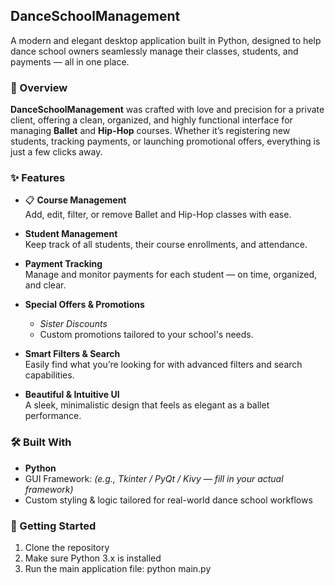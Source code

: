 ## DanceSchoolManagement

A modern and elegant desktop application built in Python, designed to help dance school owners seamlessly manage their classes, students, and payments — all in one place.

### 🧭 Overview

**DanceSchoolManagement** was crafted with love and precision for a private client, offering a clean, organized, and highly functional interface for managing **Ballet** and **Hip-Hop** courses. Whether it’s registering new students, tracking payments, or launching promotional offers, everything is just a few clicks away.

### ✨ Features

- 📋 **Course Management**  
  Add, edit, filter, or remove Ballet and Hip-Hop classes with ease.

- **Student Management**  
  Keep track of all students, their course enrollments, and attendance.

- **Payment Tracking**  
  Manage and monitor payments for each student — on time, organized, and clear.

- **Special Offers & Promotions**  
  - *Sister Discounts*   
  - Custom promotions tailored to your school's needs.

-  **Smart Filters & Search**  
  Easily find what you’re looking for with advanced filters and search capabilities.

- **Beautiful & Intuitive UI**  
  A sleek, minimalistic design that feels as elegant as a ballet performance.

### 🛠️ Built With

- **Python**
- GUI Framework: *(e.g., Tkinter / PyQt / Kivy — fill in your actual framework)*
- Custom styling & logic tailored for real-world dance school workflows

### 🚀 Getting Started

1. Clone the repository
2. Make sure Python 3.x is installed
3. Run the main application file:
   python main.py
